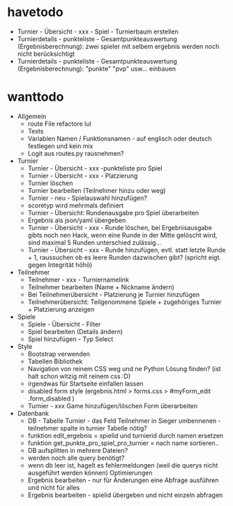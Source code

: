 # havetodo
- Turnier - Übersicht - xxx - Spiel - Turnierbaum erstellen
- Turnierdetails - punkteliste - Gesamtpunkteauswertung (Ergebnisberechnung): zwei spieler mit selbem ergebnis werden noch nicht berücksichtigt
- Turnierdetails - punkteliste - Gesamtpunkteauswertung (Ergebnisberechnung): "punkte" "pvp" usw... einbauen

# wanttodo

- Allgemein
  - route File refactore lul
  - Tests
  - Variablen Namen / Funktionsnamen - auf englisch oder deutsch festlegen und kein mix
  - Logit aus routes.py rausnehmen?
- Turnier
  - Turnier - Übersicht - xxx -punkteliste pro Spiel
  - Turnier - Übersicht - xxx - Platzierung
  - Turnier löschen
  - Turnier bearbeiten (Teilnehmer hinzu oder weg)
  - Turnier - neu - Spielauswahl hinzufügen?
  - scoretyp wird mehrmals definiert
  - Turnier - Übersicht: Rundenausgabe pro Spiel überarbeiten
  - Ergebnis als json/yaml übergeben
  - Turnier - Übersicht - xxx - Runde löschen, bei Ergebnisausgabe gibts noch nen Hack, wenn eine Runde in der Mitte gelöscht wird, sind maximal 5 Runden unterschied zulässig...
  - Turnier - Übersicht - xxx - Runde hinzufügen, evtl. statt letzte Runde + 1, raussuchen ob es leere Runden dazwischen gibt? (spricht eigt. gegen Integrität höhö)
- Teilnehmer
  - Teilnehmer - xxx - Turniernamelink
  - Teilnehmer bearbeiten (Name + Nickname ändern)
  - Bei Teilnehmerübersicht - Platzierung je Turnier hinzufügen
  - Teilnehmerübersicht: Teilgenommene Spiele + zugehöriges Turnier + Platzierung anzeigen
- Spiele
  - Spiele - Übersicht - Filter
  - Spiel bearbeiten (Details ändern)
  - Spiel hinzufügen - Typ Select
- Style
  - Bootstrap verwenden
  - Tabellen Bibliothek
  - Navigation von reinem CSS weg und ne Python Lösung finden? (ist halt schon witzig mit reinem css :D)
  - irgendwas für Startseite einfallen lassen
  - disabled form style (ergebnis.html > forms.css > #myForm_edit .form_disabled )
  - Turnier - xxx Game hinzufügen/löschen Form überarbeiten
- Datenbank
  - DB - Tabelle Turnier - das Feld Teilnehmer in Sieger umbennenen - teilnehmer spalte in turnier Tabelle nötig?
  - funktion edit_ergebnis = spielid und turnierid durch namen ersetzen
  - funktion get_punkte_pro_spiel_pro_turnier = nach name sortieren..
  - DB aufsplitten in mehrere Dateien?
  - werden noch alle query benötigt?
  - wenn db leer ist, hagelt es fehlermeldungen (weil die querys nicht ausgeführt werden können)
Optimierungen
  - Ergebnis bearbeiten - nur für Änderungen eine Abfrage ausführen und nicht für alles
  - Ergebnis bearbeiten - spielid übergeben und nicht einzeln abfragen